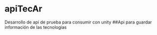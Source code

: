 # apiTecAr
Desarrollo de api de prueba para consumir con unity
##Api para guardar información de las tecnologias
